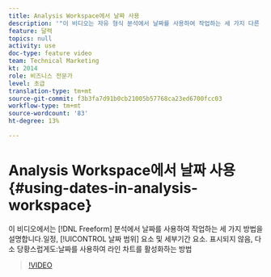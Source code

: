 ```yaml
---
title: Analysis Workspace에서 날짜 사용
description: '"이 비디오는 자유 형식 분석에서 날짜를 사용하여 작업하는 세 가지 다른 방법을 설명합니다.달력, 날짜 범위 요소 및 세부기간 요소를 참조하십시오. 표시되지 않음, 다소 당황스럽게도:날짜를 사용하여 라인 차트를 활성화하는 방법 "'
feature: 달력
topics: null
activity: use
doc-type: feature video
team: Technical Marketing
kt: 2014
role: 비즈니스 전문가
level: 초급
translation-type: tm+mt
source-git-commit: f3b3fa7d91b0cb21005b57768ca23ed6700fcc03
workflow-type: tm+mt
source-wordcount: '83'
ht-degree: 13%

---
```



# Analysis Workspace에서 날짜 사용 {#using-dates-in-analysis-workspace}

이 비디오에서는 [!DNL Freeform] 분석에서 날짜를 사용하여 작업하는 세 가지 방법을 설명합니다.일정, [!UICONTROL 날짜 범위] 요소 및 세부기간 요소. 표시되지 않음, 다소 당황스럽게도:날짜를 사용하여 라인 차트를 활성화하는 방법

>[!VIDEO](https://video.tv.adobe.com/v/24136/?quality=12)
